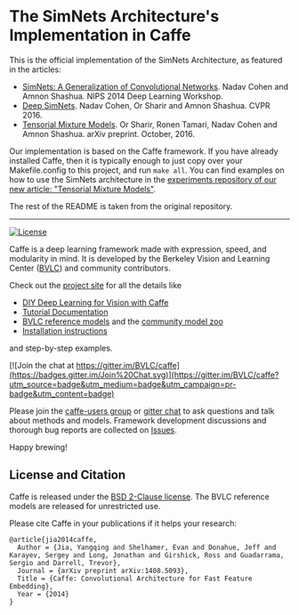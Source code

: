 # The SimNets Architecture's Implementation in Caffe

This is the official implementation of the SimNets Architecture, as featured in the articles:
* [SimNets: A Generalization of Convolutional Networks](https://arxiv.org/abs/1410.0781). Nadav Cohen and Amnon Shashua. NIPS 2014 Deep Learning Workshop.
* [Deep SimNets](http://www.cv-foundation.org/openaccess/content_cvpr_2016/html/Cohen_Deep_SimNets_CVPR_2016_paper.html). Nadav Cohen, Or Sharir and Amnon Shashua. CVPR 2016.
* [Tensorial Mixture Models](https://arxiv.org/abs/1610.04167). Or Sharir, Ronen Tamari, Nadav Cohen and Amnon Shashua. arXiv preprint. October, 2016.

Our implementation is based on the Caffe framework. If you have already installed Caffe, then it is typically enough to just copy over your Makefile.config to this project, and run `make all`. You can find examples on how to use the SimNets architecture in the [experiments repository of our new article: "Tensorial Mixture Models"](https://github.com/HUJI-Deep/TMM).

The rest of the README is taken from the original repository.

---

[![License](https://img.shields.io/badge/license-BSD-blue.svg)](LICENSE)

Caffe is a deep learning framework made with expression, speed, and modularity in mind.
It is developed by the Berkeley Vision and Learning Center ([BVLC](http://bvlc.eecs.berkeley.edu)) and community contributors.

Check out the [project site](http://caffe.berkeleyvision.org) for all the details like

- [DIY Deep Learning for Vision with Caffe](https://docs.google.com/presentation/d/1UeKXVgRvvxg9OUdh_UiC5G71UMscNPlvArsWER41PsU/edit#slide=id.p)
- [Tutorial Documentation](http://caffe.berkeleyvision.org/tutorial/)
- [BVLC reference models](http://caffe.berkeleyvision.org/model_zoo.html) and the [community model zoo](https://github.com/BVLC/caffe/wiki/Model-Zoo)
- [Installation instructions](http://caffe.berkeleyvision.org/installation.html)

and step-by-step examples.

[![Join the chat at https://gitter.im/BVLC/caffe](https://badges.gitter.im/Join%20Chat.svg)](https://gitter.im/BVLC/caffe?utm_source=badge&utm_medium=badge&utm_campaign=pr-badge&utm_content=badge)

Please join the [caffe-users group](https://groups.google.com/forum/#!forum/caffe-users) or [gitter chat](https://gitter.im/BVLC/caffe) to ask questions and talk about methods and models.
Framework development discussions and thorough bug reports are collected on [Issues](https://github.com/BVLC/caffe/issues).

Happy brewing!

## License and Citation

Caffe is released under the [BSD 2-Clause license](https://github.com/BVLC/caffe/blob/master/LICENSE).
The BVLC reference models are released for unrestricted use.

Please cite Caffe in your publications if it helps your research:

    @article{jia2014caffe,
      Author = {Jia, Yangqing and Shelhamer, Evan and Donahue, Jeff and Karayev, Sergey and Long, Jonathan and Girshick, Ross and Guadarrama, Sergio and Darrell, Trevor},
      Journal = {arXiv preprint arXiv:1408.5093},
      Title = {Caffe: Convolutional Architecture for Fast Feature Embedding},
      Year = {2014}
    }
